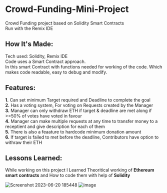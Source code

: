 # Crowd-Funding-Mini-Project
Crowd Funding project based on Solidity Smart Contracts<br>
Run with the Remix IDE  

## **How It's Made:**
Tech used: Solidity, Remix IDE<br>
Code uses a Smart Contract approach.<br>
In this smart Contract with functions needed for working of the code. Which makes code readable, easy to debug and modify.


## **Features:**
**1.** Can set minimum Target required and Deadline to complete the goal
<br>**2.** Has a voting system, For voting on Requests created by the Manager
<br>**3.** Manager can only withdraw ETH if target & deadline are met along if >=50% of votes have voted in favour
<br>**4.** Manager can make multiple requests at any time to transfer money to a receptient and give description for each of them
<br>**5.** There is also a feaature to hardcode minimum donation amount
<br>**6.** If target is failed to met before the deadline, Contributors have option to withraw their ETH

## **Lessons Learned:**
While working on this project I Learned Theoritical working of **Ethereum smart contracts** and How to code them with help of **Solidity**

![Screenshot 2023-06-20 185448](https://github.com/kev0-4/Crowd-Funding-Mini-Project/assets/110706642/24972446-3d93-4747-8a3c-36a968dde74e)
![image](https://github.com/kev0-4/Crowd-Funding-Mini-Project/assets/110706642/f1dd94b9-1605-423e-a02d-8035d23c34c2)

